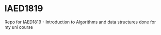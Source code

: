 # IAED1819
Repo for IAED1819 - Introduction to Algorithms and data structures done for my uni course


